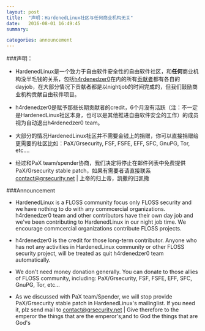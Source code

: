 ```yaml
---
layout: post
title:  "声明：HardenedLinux社区与任何商业机构无关"
date:   2016-08-01 16:49:45
summary: 

categories: announcement
---
```



###声明：

* HardenedLinux是一个致力于自由软件安全性的自由软件社区，和**任何**商业机构没半毛钱的关系，包括[h4rdenedzer0](http://hardenedlinux.org/about/)在内的所有[贡献者](http://hardenedlinux.org/about2/)都有各自的dayjob，在大部分情况下贡献者都是以nightjob的时间完成的，但我们鼓励商业机构贡献自由软件项目。

* h4rdenedzer0是赋予那些长期贡献者的credit，6个月没有活跃（注：不一定是HardenedLinux社区本身，也可以是其他推进自由软件安全的工作）的成员视为自动退出h4rdenedzer0 team。

* 大部分的情况HardenedLinux社区并不需要金钱上的捐赠，你可以直接捐赠给更需要的社区比如：PaX/Grsecurity, FSF, FSFE, EFF, SFC, GnuPG, Tor, etc....

* 经过和PaX team/spender协商，我们决定将停止在邮件列表中免费提供PaX/Grsecurity stable patch，如果有需要者请直接联系 contact@grsecurity.net | 上帝的归上帝，凯撒的归凯撒

###Announcement

* HardenedLinux is a FLOSS community focus only FLOSS security and we have nothing to do with any commcercial organizations. h4rdenedzer0 team and other contributors have their own day job and we've been contributing to HardenedLinux in our night job time. We encourage commcercial organizations contribute FLOSS projects.

* h4rdenedzer0 is the credit for those long-term contributor. Anyone who has not any activities in HardenedLinux community or other FLOSS security project, will be treated as quit h4rdenedzer0 team automatically.

* We don't need money donation generally. You can donate to those allies of FLOSS community, including: PaX/Grsecurity, FSF, FSFE, EFF, SFC, GnuPG, Tor, etc...

* As we discussed with PaX team/Spender, we will stop provide PaX/Grsecurity stable patch in HardenedLinux's mailinglist. If you need it, plz send mail to contact@grsecurity.net | Give therefore to the emperor the things that are the emperor's;and to God the things that are God's
